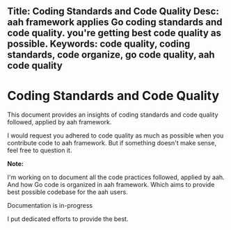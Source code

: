 Title: Coding Standards and Code Quality
Desc: aah framework applies Go coding standards and code quality. you're getting best code quality as possible.
Keywords: code quality, coding standards, code organize, go code quality, aah code quality
---
# Coding Standards and Code Quality

This document provides an insights of coding standards and code quality followed, applied by aah framework.

I would request you adhered to code quality as much as possible when you contribute code to aah framework. But if something doesn't make sense, feel free to question it.

<div class="alert alert-info-blue">
<p><strong>Note:</strong></p>
<p>I'm working on to document all the code practices followed, applied by aah. And how Go code is organized in aah framework. Which aims to provide best possible codebase for the aah users.</p>
<p>Documentation is in-progress</p>
</div>

I put dedicated efforts to provide the best.
